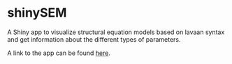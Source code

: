 # shinySEM
A Shiny app to visualize structural equation models based on lavaan syntax and get information about the different types of parameters.

A link to the app can be found [here](https://utrecht-university.shinyapps.io/shinySEM/).
